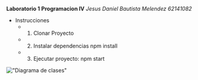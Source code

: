 **Laboratorio 1**
**Programacion IV**
*Jesus Daniel Bautista Melendez*
*62141082*

- Instrucciones
  - 1. Clonar Proyecto
  - 2. Instalar dependencias 
                npm install 
  - 3. Ejecutar proyecto:
                npm start                  

!["Diagrama de clases"](https://app.genmymodel.com/api/projects/_qefCIFgcEe2ck8ytUMEi6A/diagrams/_qefCI1gcEe2ck8ytUMEi6A/svg) 

